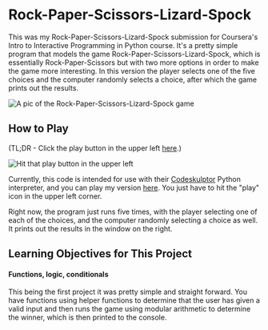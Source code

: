 # Rock-Paper-Scissors-Lizard-Spock

This was my Rock-Paper-Scissors-Lizard-Spock submission for Coursera's Intro to Interactive Programming in Python course. It's a pretty simple program that models the game Rock-Paper-Scissors-Lizard-Spock, which is essentially Rock-Paper-Scissors but with two more options in order to make the game more interesting. In this version the player selects one of the five choices and the computer randomly selects a choice, after which the game prints out the results.

![A pic of the Rock-Paper-Scissors-Lizard-Spock game](https://raw.githubusercontent.com/znalbert/rice_university_coursera_iipp/master/01_rock_paper_scissors_lizard_spock/rpsls-game.png)

## How to Play

(TL;DR - Click the play button in the upper left [here](http://www.codeskulptor.org/#user41_ACCNSin33D_2.py).)

![Hit that play button in the upper left](https://raw.githubusercontent.com/znalbert/rice_university_coursera_iipp/master/01_rock_paper_scissors_lizard_spock/rpsls-play-button.png)

Currently, this code is intended for use with their [Codeskulptor](http://www.codeskulptor.org/) Python interpreter, and you can play my version [here](http://www.codeskulptor.org/#user41_ACCNSin33D_2.py). You just have to hit the "play" icon in the upper left corner.

Right now, the program just runs five times, with the player selecting one of each of the choices, and the computer randomly selecting a choice as well.  It prints out the results in the window on the right.

## Learning Objectives for This Project

#### Functions, logic, conditionals

This being the first project it was pretty simple and straight forward. You have functions using helper functions to determine that the user has given a valid input and then runs the game using modular arithmetic to determine the winner, which is then printed to the console.
